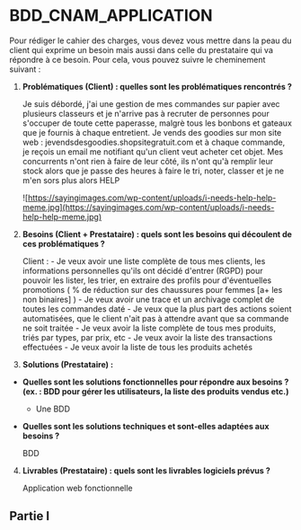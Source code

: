 # BDD_CNAM_APPLICATION

Pour rédiger le cahier des charges, vous devez vous mettre dans la peau du client qui
exprime un besoin mais aussi dans celle du prestataire qui va répondre à ce besoin. Pour
cela, vous pouvez suivre le cheminement suivant :
1. **Problématiques (Client) : quelles sont les problématiques rencontrés ?**

    Je suis débordé, j'ai une gestion de mes commandes sur papier avec plusieurs classeurs et je n'arrive pas à recruter de personnes pour s'occuper de toute cette paperasse, malgrè tous les bonbons et gateaux que je fournis à chaque entretient.
    Je vends des goodies sur mon site web  : jevendsdesgoodies.shopsitegratuit.com et à chaque commande, je reçois un email me notifiant qu'un client veut acheter cet objet.
    Mes concurrents n'ont rien à faire de leur côté, ils n'ont qu'à remplir leur stock alors que je passe des heures à faire le tri, noter, classer et je ne m'en sors plus alors HELP 

    ![https://sayingimages.com/wp-content/uploads/i-needs-help-help-meme.jpg](https://sayingimages.com/wp-content/uploads/i-needs-help-help-meme.jpg)    
    
2. **Besoins (Client + Prestataire) : quels sont les besoins qui découlent de ces
problématiques ?**

    Client :
        - Je veux avoir une liste complète de tous mes clients, les informations personnelles qu'ils ont décidé d'entrer (RGPD) pour pouvoir les lister, les trier, en extraire des profils pour d'éventuelles promotions ( % de réduction sur des chaussures pour femmes [a+ les non binaires] )
        - Je veux avoir une trace et un archivage complet de toutes les commandes daté
        - Je veux que la plus part des actions soient automatisées, que le client n'ait pas à attendre avant que sa commande ne soit traitée
        - Je veux avoir la liste complète de tous mes produits, triés par types, par prix, etc
        - Je veux avoir la liste des transactions effectuées
        - Je veux avoir la liste de tous les produits achetés
       
3. **Solutions (Prestataire) :**
  - **Quelles sont les solutions fonctionnelles pour répondre aux besoins ? (ex. :
BDD pour gérer les utilisateurs, la liste des produits vendus etc.)**

    - Une BDD

- **Quelles sont les solutions techniques et sont-elles adaptées aux besoins ?**
    
    BDD
    
    
4. **Livrables (Prestataire) : quels sont les livrables logiciels prévus ?**

    Application web fonctionnelle






## Partie I



